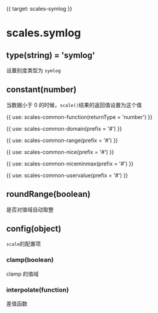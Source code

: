 {{ target: scales-symlog }}

# scales.symlog

## type(string) = 'symlog'

设置刻度类型为 `symlog`

## constant(number)

当数据小于 0 的时候，`scale()`结果的返回值设置为这个值

{{ use: scales-common-function(returnType = 'number') }}

{{ use: scales-common-domain(prefix = '#') }}

{{ use: scales-common-range(prefix = '#') }}

{{ use: scales-common-nice(prefix = '#') }}

{{ use: scales-common-niceminmax(prefix = '#') }}

{{ use: scales-common-uservalue(prefix = '#') }}

## roundRange(boolean)

是否对值域自动取整

## config(object)

`scale`的配置项

### clamp(boolean)

clamp 的值域

### interpolate(function)

差值函数
